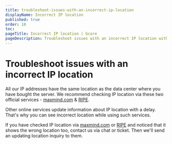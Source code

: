 ```yaml
---
title: troubleshoot-issues-with-an-incorrect-ip-location
displayName: Incorrect IP location
published: true
order: 10
toc:
pageTitle: Incorrect IP location | Gcore
pageDescription: Troubleshoot issues with an incorrect IP location with this guide.
---
```

# Troubleshoot issues with an incorrect IP location

All our IP addresses have the same location as the data center where you have bought the server. We recommend checking IP location via these two official services - <a href="https://maxmind.com/en/geoip-demo?pkit_lang=en" target="_blank">maxmind.com</a> & <a href="https://stat.ripe.net" target="_blank">RIPE</a>.

Other online services update information about IP location with a delay. That's why you can see incorrect location while using such services.

If you have checked IP location via <a href="https://maxmind.com/en/geoip-demo?pkit_lang=en" target="_blank">maxmind.com</a> or <a href="https://stat.ripe.net" target="_blank">RIPE</a> and noticed that it shows the wrong location too, contact us via chat or ticket. Then we'll send an updating location inquiry to them.